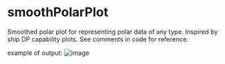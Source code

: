 # smoothPolarPlot
Smoothed polar plot for representing polar data of any type. Inspired by ship DP capability plots.
See comments in code for reference. 

example of output:
![image](https://github.com/user-attachments/assets/8cbd415a-69df-4108-a6c2-d956175c72b4)
